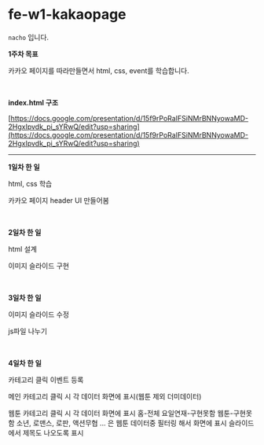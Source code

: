 # fe-w1-kakaopage
`nacho` 입니다.

**1주차 목표**

카카오 페이지를 따라만들면서 html, css, event를 학습합니다.  


<br/>

**index.html 구조**

[https://docs.google.com/presentation/d/15f9rPoRaIFSiNMrBNNyowaMD-2HgxIpvdk_pi_sYRwQ/edit?usp=sharing](https://docs.google.com/presentation/d/15f9rPoRaIFSiNMrBNNyowaMD-2HgxIpvdk_pi_sYRwQ/edit?usp=sharing)


  


---

**1일차 한 일**  


html, css 학습

카카오 페이지 header UI 만들어봄

<br/>


**2일차 한 일**

html 설계

이미지 슬라이드 구현

<br>

**3일차 한 일**

이미지 슬라이드 수정

js파일 나누기

<br>

**4일차 한 일**

카테고리 클릭 이벤트 등록

메인 카테고리 클릭 시 각 데이터 화면에 표시(웹툰 제외 더미데이터)

웹툰 카테고리 클릭 시 각 데이터 화면에 표시
홈-전체
요일연재-구현못함
웹툰-구현못함
소년, 로맨스, 로판, 액션무협 ... 은 웹툰 데이터중 필터링 해서 화면에 표시
슬라이드 에서 제목도 나오도록 표시